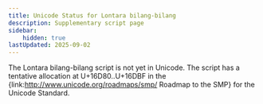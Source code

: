 ```yaml
---
title: Unicode Status for Lontara bilang-bilang
description: Supplementary script page
sidebar:
    hidden: true
lastUpdated: 2025-09-02
---
```


The Lontara bilang-bilang script is not yet in Unicode. The script has a tentative allocation at U+16D80..U+16DBF in the {link:http://www.unicode.org/roadmaps/smp/ Roadmap to the SMP} for the Unicode Standard.

[comment]: # (end of intro)

[comment]: # (start of blocks)



[comment]: # (end of blocks)

[comment]: # (start of chars)



[comment]: # (end of chars)

[comment]: # (start of rest)


